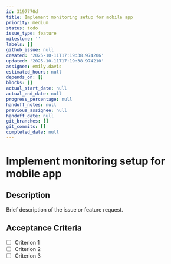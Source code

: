 ```yaml
---
id: 3197770d
title: Implement monitoring setup for mobile app
priority: medium
status: todo
issue_type: feature
milestone: ''
labels: []
github_issue: null
created: '2025-10-11T17:19:38.974206'
updated: '2025-10-11T17:19:38.974210'
assignee: emily.davis
estimated_hours: null
depends_on: []
blocks: []
actual_start_date: null
actual_end_date: null
progress_percentage: null
handoff_notes: null
previous_assignee: null
handoff_date: null
git_branches: []
git_commits: []
completed_date: null
---
```


# Implement monitoring setup for mobile app

## Description

Brief description of the issue or feature request.

## Acceptance Criteria

- [ ] Criterion 1
- [ ] Criterion 2
- [ ] Criterion 3
